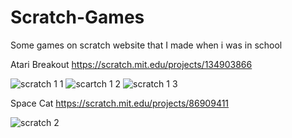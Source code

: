 # Scratch-Games
Some games on scratch website that I made when i was in school

Atari Breakout
https://scratch.mit.edu/projects/134903866

![scratch 1 1](https://user-images.githubusercontent.com/71594504/97096174-8e9d1080-1668-11eb-980c-a53b6e4b739f.PNG)
![scartch 1 2](https://user-images.githubusercontent.com/71594504/97096175-8fce3d80-1668-11eb-950a-3867c8ab860f.PNG)
![scratch 1 3](https://user-images.githubusercontent.com/71594504/97096176-90ff6a80-1668-11eb-9fab-0051725d5324.PNG)

Space Cat
https://scratch.mit.edu/projects/86909411

![scratch 2](https://user-images.githubusercontent.com/71594504/97096177-92309780-1668-11eb-94d5-6705ebb29997.PNG)
